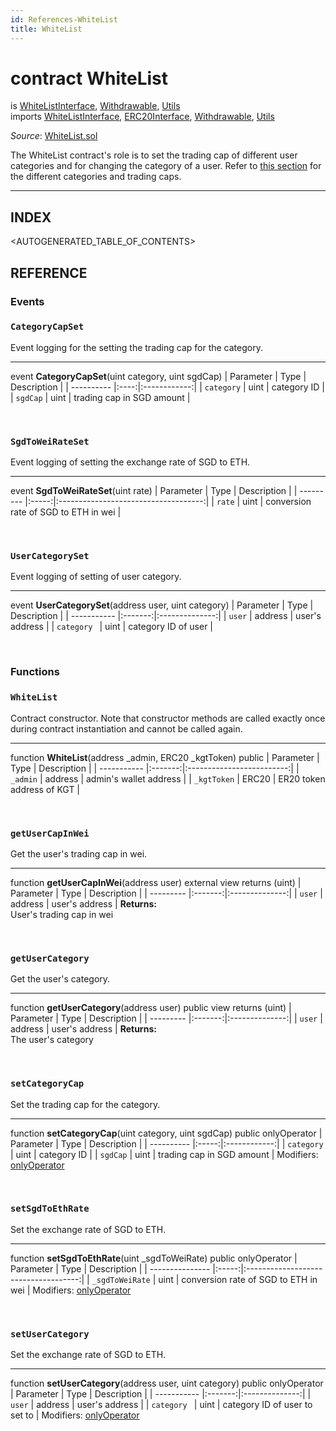 ```yaml
---
id: References-WhiteList
title: WhiteList
---
```

# contract WhiteList
is [WhiteListInterface](api-whitelistinterface.md), [Withdrawable](api-withdrawable.md), [Utils](api-utils.md)\
imports [WhiteListInterface](api-whitelistinterface.md), [ERC20Interface](api-erc-20-interface.md), [Withdrawable](api-withdrawable.md), [Utils](api-utils.md)

*Source*: [WhiteList.sol](https://github.com/KyberNetwork/smart-contracts/blob/v1.0.0/contracts/WhiteList.sol)

The WhiteList contract's role is to set the trading cap of different user categories and for changing the category of a user. Refer to [this section](MiscellaneousGuide#whitelist-categories-limits) for the different categories and trading caps.
___

## INDEX

<AUTOGENERATED_TABLE_OF_CONTENTS>

## REFERENCE

### Events

### `CategoryCapSet`
Event logging for the setting the trading cap for the category.
___
event __CategoryCapSet__(uint category, uint sgdCap)
| Parameter  | Type | Description  |
| ---------- |:----:|:------------:|
| `category` | uint | category ID |
| `sgdCap`   | uint | trading cap in SGD amount |

<br />

### `SgdToWeiRateSet`
Event logging of setting the exchange rate of SGD to ETH.
___
event __SgdToWeiRateSet__(uint rate)
| Parameter | Type  | Description                          |
| --------- |:-----:|:------------------------------------:|
| `rate`    | uint  | conversion rate of SGD to ETH in wei |

<br />

### `UserCategorySet`
Event logging of setting of user category.
___
event __UserCategorySet__(address user, uint category)
| Parameter   | Type    | Description    |
| ----------- |:-------:|:--------------:|
| `user`      | address | user's address |
| `category ` | uint    | category ID of user   |

<br />

### Functions

### `WhiteList`
Contract constructor. Note that constructor methods are called exactly once during contract instantiation and cannot be called again.
___
function __WhiteList__(address \_admin, ERC20 \_kgtToken) public
| Parameter   | Type    | Description               |
| ----------- |:-------:|:-------------------------:|
| `_admin`    | address | admin's wallet address    |
| `_kgtToken` | ERC20   | ER20 token address of KGT |

<br />

### `getUserCapInWei`
Get the user's trading cap in wei.
___
function __getUserCapInWei__(address user) external view returns (uint)
| Parameter | Type    | Description    |
| --------- |:-------:|:--------------:|
| `user`    | address | user's address |
**Returns:**\
User's trading cap in wei

<br />

### `getUserCategory`
Get the user's category.
___
function __getUserCategory__(address user) public view returns (uint)
| Parameter | Type    | Description    |
| --------- |:-------:|:--------------:|
| `user`    | address | user's address |
**Returns:**\
The user's category

<br />

### `setCategoryCap`
Set the trading cap for the category.
___
function __setCategoryCap__(uint category, uint sgdCap) public onlyOperator
| Parameter  | Type  | Description  |
| ---------- |:-----:|:------------:|
| `category` | uint  | category ID |
| `sgdCap`   | uint  | trading cap in SGD amount |
Modifiers: [onlyOperator](api-permissiongroups.md#onlyoperator)

<br />

### `setSgdToEthRate`
Set the exchange rate of SGD to ETH.
___
function __setSgdToEthRate__(uint \_sgdToWeiRate) public onlyOperator
| Parameter       | Type  | Description                          |
| --------------- |:-----:|:------------------------------------:|
| `_sgdToWeiRate` | uint  | conversion rate of SGD to ETH in wei |
Modifiers: [onlyOperator](api-permissiongroups.md#onlyoperator)

<br />

### `setUserCategory`
Set the exchange rate of SGD to ETH.
___
function __setUserCategory__(address user, uint category) public onlyOperator
| Parameter   | Type    | Description    |
| ----------- |:-------:|:--------------:|
| `user`      | address | user's address |
| `category ` | uint    | category ID of user to set to   |
Modifiers: [onlyOperator](api-permissiongroups.md#onlyoperator)

<br />
